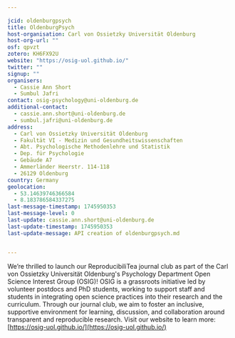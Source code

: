 ```yaml
---
    
jcid: oldenburgpsych
title: OldenburgPsych
host-organisation: Carl von Ossietzky Universität Oldenburg
host-org-url: ""
osf: qpvzt
zotero: KH6FX92U
website: "https://osig-uol.github.io/"
twitter: ""
signup: ""
organisers:
  - Cassie Ann Short
  - Sumbul Jafri
contact: osig-psychology@uni-oldenburg.de
additional-contact:
  - cassie.ann.short@uni-oldenburg.de
  - sumbul.jafri@uni-oldenburg.de
address:
  - Carl von Ossietzky Universität Oldenburg
  - Fakultät VI - Medizin und Gesundheitswissenschaften
  - Abt. Psychologische Methodenlehre und Statistik
  - Dep. für Psychologie
  - Gebäude A7
  - Ammerländer Heerstr. 114-118
  - 26129 Oldenburg
country: Germany
geolocation:
  - 53.14639746366584
  - 8.183786584337275
last-message-timestamp: 1745950353
last-message-level: 0
last-update: cassie.ann.short@uni-oldenburg.de
last-update-timestamp: 1745950353
last-update-message: API creation of oldenburgpsych.md


---
```


We’re thrilled to launch our ReproducibiliTea journal club as part of the Carl von Ossietzky Universität Oldenburg's Psychology Department Open Science Interest Group (OSIG)! OSIG is a grassroots initiative led by volunteer postdocs and PhD students, working to support staff and students in integrating open science practices into their research and the curriculum. Through our journal club, we aim to foster an inclusive, supportive environment for learning, discussion, and collaboration around transparent and reproducible research.
Visit our website to learn more: [https://osig-uol.github.io/](https://osig-uol.github.io/)



